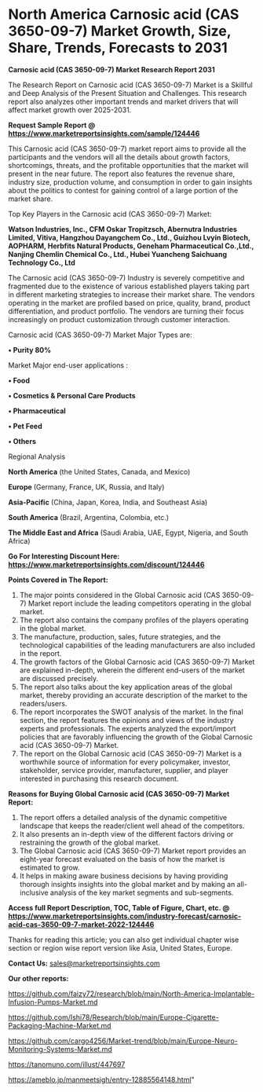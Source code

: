 # North America Carnosic acid (CAS 3650-09-7) Market Growth, Size, Share, Trends, Forecasts to 2031

<strong>Carnosic acid (CAS 3650-09-7) Market Research Report 2031</strong>

The Research Report on Carnosic acid (CAS 3650-09-7) Market is a Skillful and Deep Analysis of the Present Situation and Challenges. This research report also analyzes other important trends and market drivers that will affect market growth over 2025-2031.

<strong>Request Sample Report @ <a href=https://www.marketreportsinsights.com/sample/124446>https://www.marketreportsinsights.com/sample/124446</a></strong>

This Carnosic acid (CAS 3650-09-7) market report aims to provide all the participants and the vendors will all the details about growth factors, shortcomings, threats, and the profitable opportunities that the market will present in the near future. The report also features the revenue share, industry size, production volume, and consumption in order to gain insights about the politics to contest for gaining control of a large portion of the market share.

Top Key Players in the Carnosic acid (CAS 3650-09-7) Market:

<strong>Watson Industries, Inc., CFM Oskar Tropitzsch, Abernutra Industries Limited, Vitiva, Hangzhou Dayangchem Co., Ltd., Guizhou Lvyin Biotech, AOPHARM, Herbfits Natural Products, Geneham Pharmaceutical Co.,Ltd., Nanjing Chemlin Chemical Co., Ltd., Hubei Yuancheng Saichuang Technology Co., Ltd</strong>

The Carnosic acid (CAS 3650-09-7) Industry is severely competitive and fragmented due to the existence of various established players taking part in different marketing strategies to increase their market share. The vendors operating in the market are profiled based on price, quality, brand, product differentiation, and product portfolio. The vendors are turning their focus increasingly on product customization through customer interaction.

Carnosic acid (CAS 3650-09-7) Market Major Types are:

<strong>• Purity 80%</strong>

Market Major end-user applications :

<strong>• Food

• Cosmetics & Personal Care Products

• Pharmaceutical

• Pet Feed

• Others</strong>

Regional Analysis

</u><strong><b>North America</b></strong> (the United States, Canada, and Mexico)

<strong><b>Europe </b></strong>(Germany, France, UK, Russia, and Italy)

<strong><b>Asia-Pacific</b></strong> (China, Japan, Korea, India, and Southeast Asia)

<strong><b>South America</b></strong> (Brazil, Argentina, Colombia, etc.)

<strong><b>The Middle East and Africa</b></strong> (Saudi Arabia, UAE, Egypt, Nigeria, and South Africa)

<strong>Go For Interesting Discount Here: <a href=https://www.marketreportsinsights.com/discount/124446>https://www.marketreportsinsights.com/discount/124446</a></strong>

<strong>Points Covered in The Report:</strong>
<ol>
  <li>The major points considered in the Global Carnosic acid (CAS 3650-09-7) Market report include the leading competitors operating in the global market.</li>
  <li>The report also contains the company profiles of the players operating in the global market.</li>
  <li>The manufacture, production, sales, future strategies, and the technological capabilities of the leading manufacturers are also included in the report.</li>
  <li>The growth factors of the Global Carnosic acid (CAS 3650-09-7) Market are explained in-depth, wherein the different end-users of the market are discussed precisely.</li>
  <li>The report also talks about the key application areas of the global market, thereby providing an accurate description of the market to the readers/users.</li>
  <li>The report incorporates the SWOT analysis of the market. In the final section, the report features the opinions and views of the industry experts and professionals. The experts analyzed the export/import policies that are favorably influencing the growth of the Global Carnosic acid (CAS 3650-09-7) Market.</li>
  <li>The report on the Global Carnosic acid (CAS 3650-09-7) Market is a worthwhile source of information for every policymaker, investor, stakeholder, service provider, manufacturer, supplier, and player interested in purchasing this research document.</li>
</ol>
<strong>Reasons for Buying Global Carnosic acid (CAS 3650-09-7) Market Report:</strong>

<ol>
  <li>The report offers a detailed analysis of the dynamic competitive landscape that keeps the reader/client well ahead of the competitors.</li>
  <li>It also presents an in-depth view of the different factors driving or restraining the growth of the global market.</li>
  <li>The Global Carnosic acid (CAS 3650-09-7) Market report provides an eight-year forecast evaluated on the basis of how the market is estimated to grow.</li>
  <li>It helps in making aware business decisions by having providing thorough insights insights into the global market and by making an all-inclusive analysis of the key market segments and sub-segments.</li>
</ol>
<strong>Access full Report Description, TOC, Table of Figure, Chart, etc. @ <a href=https://www.marketreportsinsights.com/industry-forecast/carnosic-acid-cas-3650-09-7-market-2022-124446>https://www.marketreportsinsights.com/industry-forecast/carnosic-acid-cas-3650-09-7-market-2022-124446</a></strong>


Thanks for reading this article; you can also get individual chapter wise section or region wise report version like Asia, United States, Europe.

<strong>Contact Us:</strong>
sales@marketreportsinsights.com

<strong>Our other reports:</strong>

<a href=https://github.com/faizy72/research/blob/main/North-America-Implantable-Infusion-Pumps-Market.md>https://github.com/faizy72/research/blob/main/North-America-Implantable-Infusion-Pumps-Market.md</a>

<a href=https://github.com/Ishi78/Research/blob/main/Europe-Cigarette-Packaging-Machine-Market.md>https://github.com/Ishi78/Research/blob/main/Europe-Cigarette-Packaging-Machine-Market.md</a>

<a href=https://github.com/cargo4256/Market-trend/blob/main/Europe-Neuro-Monitoring-Systems-Market.md>https://github.com/cargo4256/Market-trend/blob/main/Europe-Neuro-Monitoring-Systems-Market.md</a>

<a href=https://tanomuno.com/illust/447697>https://tanomuno.com/illust/447697</a>

<a href=https://ameblo.jp/manmeetsigh/entry-12885564148.html>https://ameblo.jp/manmeetsigh/entry-12885564148.html</a>"
